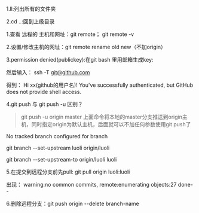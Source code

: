 1.ll:列出所有的文件夹

2.cd ..:回到上级目录

1.查看 远程的 主机和网址：git remote；
git remote -v

2.设置/修改主机的网址：git remote rename old new（不加origin）

3.permission denied(publickey):在git bash 里用邮箱生成key:

然后输入：
ssh -T git@github.com

得到：
Hi xx(github的用户名)! You've successfully authenticated, but GitHub does not provide shell access.

4.git push 与 git push -u 区别？

>git push -u origin master 上面命令将本地的master分支推送到origin主机，同时指定origin为默认主机，后面就可以不加任何参数使用git push了

No tracked branch configured for branch

git branch --set-upstream luoli origin/luoli

git branch --set-upstream-to origin/luoli luoli

5.在提交到远程分支前先pull:
git pull origin luoli:luoli

出现：
warning:no common commits,
remote:enumerating objects:27 done--

6.删除远程分支：git push origin --delete branch-name